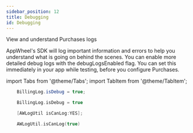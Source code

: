 ```yaml
---
sidebar_position: 12
title: Debugging
id: Debugging
---
```



View and understand Purchases logs

AppWheel's SDK will log important information and errors to help you understand what is going on behind the scenes. You can enable more detailed debug logs with the debugLogsEnabled flag. You can set this immediately in your app while testing, before you configure Purchases.

 
import Tabs from '@theme/Tabs';
import TabItem from '@theme/TabItem';

<Tabs>
  <TabItem value="Java" label="Java" default>

```Java
    BillingLog.isDebug = true;
```

  </TabItem>
  <TabItem value="Kotlin" label="Kotlin">

```Kotlin
    BillingLog.isDebug = true
```

  </TabItem>
  <TabItem value="Objective-C" label="Objective-C">

```Objective-C 
    [AWLogUtil isCanLog:YES];
```
  </TabItem>
  <TabItem value="Swift" label="Swift">

```Swift
    AWLogUtil.isCanLog(true)
```
 </TabItem>
</Tabs>